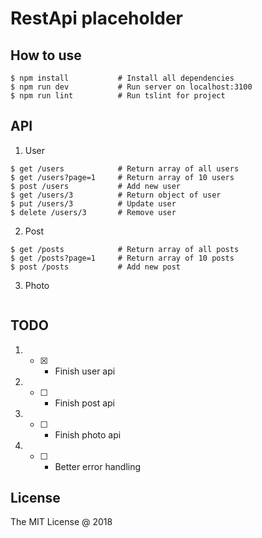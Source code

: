 # RestApi placeholder


## How to use

```
$ npm install			# Install all dependencies
$ npm run dev			# Run server on localhost:3100
$ npm run lint			# Run tslint for project
```

## API
1. User
```
$ get /users			# Return array of all users
$ get /users?page=1		# Return array of 10 users
$ post /users			# Add new user
$ get /users/3			# Return object of user
$ put /users/3			# Update user
$ delete /users/3		# Remove user
```

2. Post
```
$ get /posts			# Return array of all posts
$ get /posts?page=1		# Return array of 10 posts
$ post /posts			# Add new post
```

3. Photo
```

```

## TODO

1. - [x] - Finish user api
2. - [ ] - Finish post api
3. - [ ] - Finish photo api
4. - [ ] - Better error handling


## License 

The MIT License @ 2018
